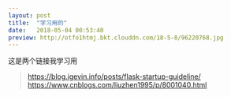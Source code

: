 ```yaml
---
layout: post
title:  "学习用的"
date:   2018-05-04 00:53:40
preview: http://otfo1htmj.bkt.clouddn.com/18-5-8/96220768.jpg
---
```


这是两个链接我学习用
> https://blog.igevin.info/posts/flask-startup-guideline/
https://www.cnblogs.com/liuzhen1995/p/8001040.html